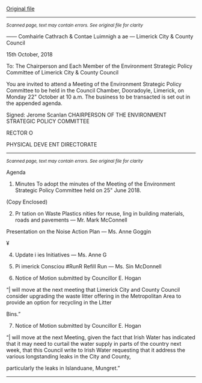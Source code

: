[Original file](https://www.limerick.ie/sites/default/files/media/documents/2018-10/22nd%20October%202018-%20Agenda%20Environment%20Strategic%20Policy%20Committee%202_0.pdf)

---
*<small>Scanned page, text may contain errors. See original file for clarity</small>*  

_——_ Comhairle Cathrach
& Contae Luimnigh
a ae
— Limerick City
& County Council

15th October, 2018

To: The Chairperson and Each Member of the Environment Strategic Policy Committee of
Limerick City & County Council

You are invited to attend a Meeting of the Environment Strategic Policy Committee to be held
in the Council Chamber, Dooradoyle, Limerick, on Monday 22" October at 10 a.m. The
business to be transacted is set out in the appended agenda.

Signed: Jerome Scanlan
CHAIRPERSON OF THE ENVIRONMENT STRATEGIC POLICY COMMITTEE

RECTOR O

PHYSICAL DEVE ENT DIRECTORATE


---
*<small>Scanned page, text may contain errors. See original file for clarity</small>*  

Agenda

1. Minutes
To adopt the minutes of the Meeting of the Environment Strategic Policy Committee held on
25" June 2018.

(Copy Enclosed)

2. Pr tation on Waste Plastics nities for reuse, ling in building materials, roads
and pavements — Mr. Mark McConnell

Presentation on the Noise Action Plan — Ms. Anne Goggin

¥

4. Update i ies Initiatives — Ms. Anne G

5. Pi imerick Consciou #RunR Refill Run — Ms. Sin
McDonnell

6. Notice of Motion submitted by Councillor E. Hogan

“| will move at the next meeting that Limerick City and County Council consider upgrading the
waste litter offering in the Metropolitan Area to provide an option for recycling in the Litter

Bins.”

7. Notice of Motion submitted by Councillor E. Hogan

“| will move at the next Meeting, given the fact that Irish Water has indicated that it may need
to curtail the water supply in parts of the country next week, that this Council write to Irish
Water requesting that it address the various longstanding leaks in the City and County,

particularly the leaks in Islanduane, Mungret.”


---
